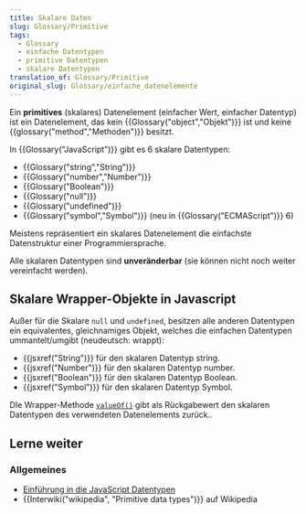 ```yaml
---
title: Skalare Daten
slug: Glossary/Primitive
tags:
  - Glossary
  - einfache Datentypen
  - primitive Datentypen
  - skalare Datentypen
translation_of: Glossary/Primitive
original_slug: Glossary/einfache_datenelemente
---
```

Ein **primitives** (skalares) Datenelement (einfacher Wert, einfacher Datentyp) ist ein Datenelement, das kein {{Glossary("object","Objekt")}} ist und keine {{glossary("method","Methoden")}} besitzt.

In {{Glossary("JavaScript")}} gibt es 6 skalare Datentypen:

- {{Glossary("string","String")}}
- {{Glossary("number","Number")}}
- {{Glossary("Boolean")}}
- {{Glossary("null")}}
- {{Glossary("undefined")}}
- {{Glossary("symbol","Symbol")}} (neu in {{Glossary("ECMAScript")}} 6)

Meistens repräsentiert ein skalares Datenelement die einfachste Datenstruktur einer Programmiersprache.

Alle skalaren Datentypen sind **unveränderbar** (sie können nicht noch weiter vereinfacht werden).

## Skalare Wrapper-Objekte in Javascript

Außer für die Skalare `null` und `undefined`, besitzen alle anderen Datentypen ein equivalentes, gleichnamiges Objekt, welches die einfachen Datentypen ummantelt/umgibt (neudeutsch: wrappt):

- {{jsxref("String")}} für den skalaren Datentyp string.
- {{jsxref("Number")}} für den skalaren Datentyp number.
- {{jsxref("Boolean")}} für den skalaren Datentyp Boolean.
- {{jsxref("Symbol")}} für den skalaren Datentyp Symbol.

DIe Wrapper-Methode [`valueOf()`](/de/docs/Web/JavaScript/Reference/Global_Objects/Object/valueOf) gibt als Rückgabewert den skalaren Datentypen des verwendeten Datenelements zurück..

## Lerne weiter

### Allgemeines

- [Einführung in die JavaScript Datentypen](/de/docs/Web/JavaScript/Data_structures)
- {{Interwiki("wikipedia", "Primitive data types")}} auf Wikipedia
